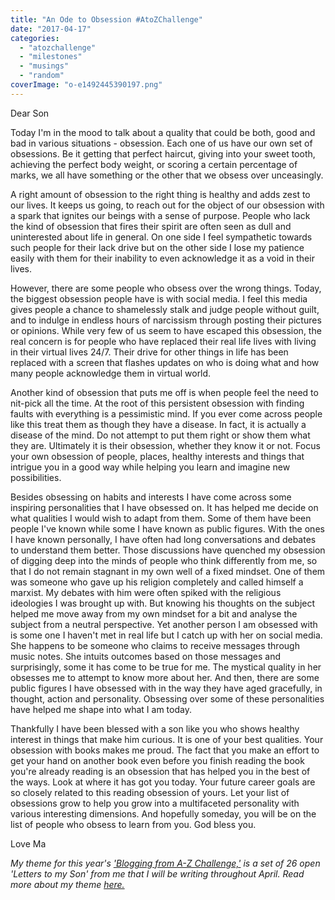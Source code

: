 ```yaml
---
title: "An Ode to Obsession #AtoZChallenge"
date: "2017-04-17"
categories: 
  - "atozchallenge"
  - "milestones"
  - "musings"
  - "random"
coverImage: "o-e1492445390197.png"
---
```


Dear Son

Today I'm in the mood to talk about a quality that could be both, good and bad in various situations - obsession. Each one of us have our own set of obsessions. Be it getting​ that perfect haircut, giving into your sweet tooth, achieving the perfect body weight, or scoring a certain percentage of marks, we all have something or the other that we obsess over unceasingly.

A right amount of obsession to the right thing is healthy and adds zest to our lives. It keeps us going, to reach out for the object of our obsession with a spark that ignites our beings with a sense of purpose. People who lack the kind of obsession that fires their spirit are often seen as dull and uninterested about life in general. On one side I feel sympathetic towards such people for their lack drive but on the other side I lose my patience easily with them for their inability to even acknowledge it as a void in their lives.

However, there are some people who obsess over the wrong things. Today, the biggest obsession people have is with social media. I feel this media gives people a chance to shamelessly stalk and judge people without guilt, and to indulge in endless hours of narcissism through posting their pictures or opinions. While very few of us seem to have escaped this obsession, the real concern is for people who have replaced their real life lives with living in their virtual lives 24/7. Their drive for other things in life has been replaced with a screen that flashes updates on who is doing what and how many people acknowledge them in virtual world.

Another kind of obsession that puts me off is when people feel the need to nit-pick all the time. At the root of this persistent obsession with finding faults with everything is a pessimistic mind. If you ever come across people like this treat them as though they have a disease. In fact, it is actually a disease of the mind. Do not attempt to put them right or show them what they are. Ultimately it is their obsession, whether they know it or not. Focus your own obsession of people, places, healthy interests and things that intrigue you in a good way while helping you learn and imagine new possibilities.

Besides obsessing on habits and interests I have come across some inspiring personalities that I have obsessed on. It has helped me decide on what qualities I would wish to adapt from them. Some of them have been people I've known while some I have known as public figures. With the ones I have known personally, I have often had long conversations and debates to understand them better. Those discussions have quenched my obsession of digging deep into the minds of people who think differently from me, so that I do not remain stagnant in my own well of a fixed mindset. One of them was someone who gave up his religion completely and called himself a marxist. My debates with him were often spiked with the religious ideologies I was brought up with. But knowing his thoughts on the subject helped me move away from my own mindset for a bit and analyse the subject from a neutral perspective. Yet another person I am obsessed with is some one I haven't met in real life but I catch up with her on social media. She happens to be someone who claims to receive messages through music notes. She intuits outcomes based on those messages and surprisingly, some it has come to be true for me. The mystical quality in her obsesses me to attempt to know more about her. And then, there are some public figures I have obsessed with in the way they have aged gracefully, in thought, action and personality. Obsessing over some of these personalities have helped me shape into what I am today.

Thankfully I have been blessed with a son like you who shows healthy interest in things that make him curious. It is one of your best qualities. Your obsession with books makes me proud. The fact that you make an effort to get your hand on another book even before you finish reading the book you're already reading is an obsession that has helped you in the best of the ways. Look at where it has got you today. Your future career goals are so closely related to this reading obsession of yours. Let your list of obsessions grow to help you grow into a multifaceted personality with various interesting dimensions. And hopefully someday, you will be on the list of people who obsess to learn from you. God bless you.

Love Ma

_My theme for this year's ['Blogging from A-Z Challenge,'](http://www.a-to-zchallenge.com/) is a set of 26 open 'Letters to my Son' from me that I will be writing throughout April. Read more about my theme [here.](http://ifsbutsandsetcs.com/2017/03/theme-reveal-atozchallenge-2017-letters-to-my-son/)_
